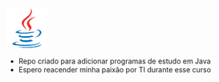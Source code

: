<img width = "80px" src="https://raw.githubusercontent.com/devicons/devicon/master/icons/java/java-original.svg"></img>
- Repo criado para adicionar programas de estudo em Java
- Espero reacender minha paixão por TI durante esse curso
